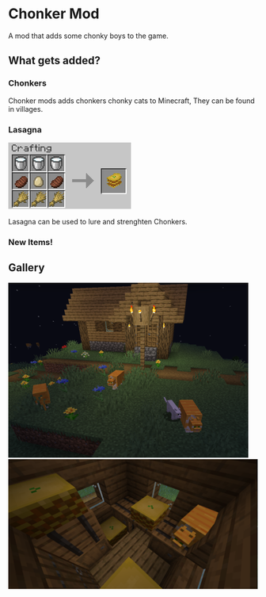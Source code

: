 # Chonker Mod

A mod that adds some chonky boys to the game.

## What gets added?
### Chonkers

Chonker mods adds chonkers chonky cats to Minecraft, They can be found in villages.

### Lasagna

![chonkerimg](https://raw.githubusercontent.com/ZoonyS/Chonkers-Mod/main/README.assets/lasagnarecipeimg.png)

Lasagna can be used to lure and strenghten Chonkers.

### New Items!
## Gallery
![chonkerimg](https://raw.githubusercontent.com/ZoonyS/Chonkers-Mod/main/README.assets/chonkerimg.png)
![chonkerimg](https://raw.githubusercontent.com/ZoonyS/Chonkers-Mod/main/README.assets/lasagnaimg.png)
